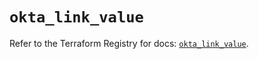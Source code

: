 # `okta_link_value`

Refer to the Terraform Registry for docs: [`okta_link_value`](https://registry.terraform.io/providers/okta/okta/4.17.0/docs/resources/link_value).
